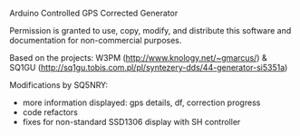  Arduino Controlled GPS Corrected Generator
 
 Permission is granted to use, copy, modify, and distribute this software  and documentation for non-commercial purposes.

 Based on the projects: 
 W3PM (http://www.knology.net/~gmarcus/) &
 SQ1GU (http://sq1gu.tobis.com.pl/pl/syntezery-dds/44-generator-si5351a)

Modifications by SQ5NRY:
- more information displayed: gps details, df, correction progress
- code refactors
- fixes for non-standard SSD1306 display with SH controller
